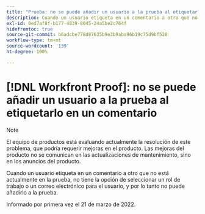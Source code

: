 ```yaml
---
title: "Prueba: no se puede añadir un usuario a la prueba al etiquetarlo en un comentario"
description: Cuando un usuario etiqueta en un comentario a otro que no está actualmente en la prueba, no tiene la opción de seleccionar un rol de trabajo o un correo electrónico para el usuario, y por lo tanto no puede añadirlo a la prueba.
exl-id: 0ed7af8f-b177-4839-8045-24a5be2c764f
hidefromtoc: true
source-git-commit: b6adcbe778d87635b9e3b9aba96b19c75d9bf528
workflow-type: tm+mt
source-wordcount: '139'
ht-degree: 100%

---
```


# [!DNL Workfront Proof]: no se puede añadir un usuario a la prueba al etiquetarlo en un comentario

<!--Converted to story-->

>[!NOTE]
>
>El equipo de productos está evaluando actualmente la resolución de este problema, que podría requerir mejoras en el producto. Las mejoras del producto no se comunican en las actualizaciones de mantenimiento, sino en los anuncios del producto.

Cuando un usuario etiqueta en un comentario a otro que no está actualmente en la prueba, no tiene la opción de seleccionar un rol de trabajo o un correo electrónico para el usuario, y por lo tanto no puede añadirlo a la prueba.

Informado por primera vez el 21 de marzo de 2022.
